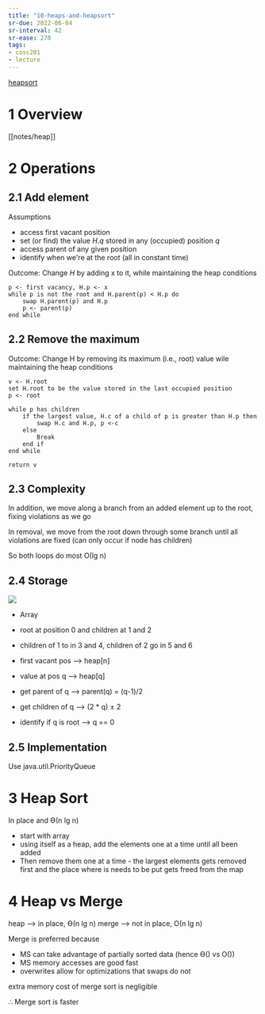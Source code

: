```yaml
---
title: "10-heaps-and-heapsort"
sr-due: 2022-06-04
sr-interval: 42
sr-ease: 270
tags: 
- cosc201 
- lecture
---
```


[heapsort](notes/heapsort.md)


# 1 Overview
[[notes/heap]]

# 2 Operations
## 2.1 Add element
Assumptions
- access first vacant position
- set (or find) the value $H.q$ stored in any (occupied) position $q$
- access parent of any given position
- identify when we're at the root
(all in constant time)

Outcome: Change $H$ by adding x to it, while maintaining the heap conditions

```
p <- first vacancy, H.p <- x
while p is not the root and H.parent(p) < H.p do
	swap H.parent(p) and H.p
	p <- parent(p)
end while

```

## 2.2 Remove the maximum
Outcome: Change H by removing its maximum (i.e., root) value wile maintaining the heap conditions

```
v <- H.root
set H.root to be the value stored in the last occupied position
p <- root

while p has children
	if the largest value, H.c of a child of p is greater than H.p then
		swap H.c and H.p, p <-c
	else
		Break
	end if
end while

return v

```


## 2.3 Complexity
In addition, we move along a branch from an added element up to the root, fixing violations as we go

In removal, we move from the root down through some branch until all violations are fixed (can only occur if node has children)

So both loops do most Ο(lg n)

## 2.4 Storage
![](https://i.imgur.com/04qVrGQ.png#invert)

- Array
- root at position 0 and children at 1 and 2
- children of 1 to in 3 and 4, children of 2 go in 5 and 6

- first vacant pos --> heap[n]
- value at pos q --> heap[q]
- get parent of q --> parent(q) = (q-1)/2
- get children of q --> (2 * q) ± 2
- identify if q is root --> q == 0

## 2.5 Implementation

Use java.util.PriorityQueue

# 3 Heap Sort
In place and ϴ(n lg n)

- start with array
- using itself as a heap, add the elements one at a time until all been added
- Then remove them one at a time - the largest elements gets removed first and the place where is needs to be put gets freed from the map

# 4 Heap vs Merge
heap --> in place, ϴ(n lg n)
merge --> not in place, Ο(n lg n)

Merge is preferred because

- MS can take advantage of partially sorted data (hence ϴ() vs Ο())
- MS memory accesses are good fast
- overwrites allow for optimizations that swaps do not

extra memory cost of merge sort is negligible

∴ Merge sort is faster
